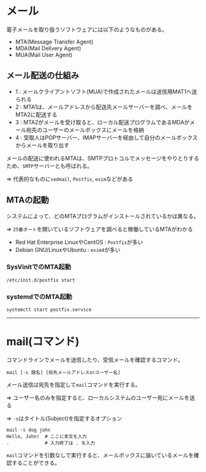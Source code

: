 # メール

電子メールを取り扱うソフトウェアには以下のようなものがある。

- MTA(Message Transfer Agent)
- MDA(Mail Delivery Agent)
- MUA(Mail User Agent)

## メール配送の仕組み

- 1 : メールクライアントソフト(MUA)で作成されたメールは送信用MAT1へ送られる
- 2 : MTA1は、メールアドレスから配送先メールサーバーを調べ、メールをMTA2に配送する
- 3 : MTA2がメールを受け取ると、ローカル配送プログラムであるMDAがメール宛先のユーザーのメールボックスにメールを格納
- 4 : 受取人はPOPサーバー、IMAPサーバーを経由して自分のメールボックスからメールを取り出す

メールの配送に使われるMTAは、SMTPプロトコルでメッセージをやりとりするため、`SMTP`サーバーとも呼ばれる。

=> 代表的なものに`sedmail`, `Postfix`, `exim`などがある

## MTAの起動

システムによって、どのMTAプログラムがインストールされているかは異なる。

=> `25番ポート`を開いているソフトウェアを調べると稼働しているMTAがわかる

- Red Hat Enterprise LinuxやCentOS : `Postfix`が多い
- Debian GNU/LinuxやUbuntu : `exim4`が多い

### SysVinitでのMTA起動

```
/etc/init.d/postfix start
```

### systemdでのMTA起動

```
systemctl start postfix.service
```

---

# mail(コマンド)

コマンドラインでメールを送信したり、受信メールを確認するコマンド。

```
mail [-s 題名] [宛先メールアドレスorユーザー名]
```

メール送信は宛先を指定して`mail`コマンドを実行する。

=> ユーザー名のみを指定すると、ローカルシステムのユーザー宛にメールを送る

=> `-s`はタイトル(Subject)を指定するオプション

```
mail -s dog john
Hello, John!  # ここに本文を入力
.             # 入力終了は . を入力
```

`mail`コマンドを引数なしで実行すると、メールボックスに届いているメールを確認することができる。

